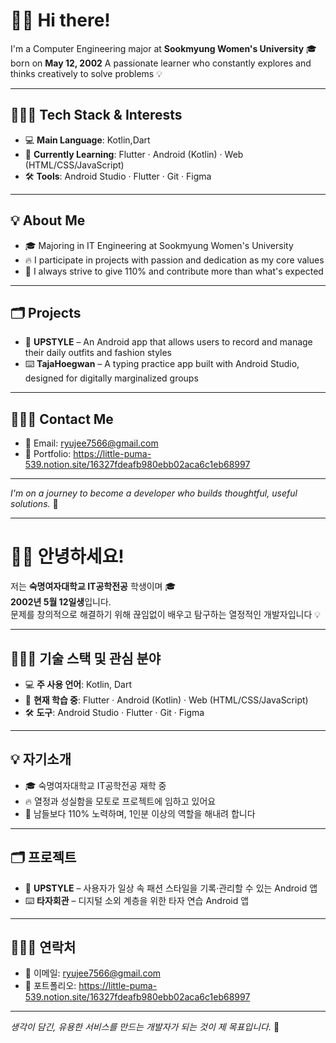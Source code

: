 # 👋🏻 Hi there!

I'm a Computer Engineering major at **Sookmyung Women's University** 🎓  
born on **May 12, 2002** 
A passionate learner who constantly explores and thinks creatively to solve problems 💡

---

## 👩🏻‍💻 Tech Stack & Interests

- 💻 **Main Language**: Kotlin,Dart 
- 📱 **Currently Learning**: Flutter · Android (Kotlin) · Web (HTML/CSS/JavaScript)  
- 🛠 **Tools**: Android Studio · Flutter · Git · Figma

---

## 💡 About Me

- 🎓 Majoring in IT Engineering at Sookmyung Women's University  
- 🔥 I participate in projects with passion and dedication as my core values  
- 💪 I always strive to give 110% and contribute more than what's expected  


---

## 🗂 Projects

- 👗 **UPSTYLE** – An Android app that allows users to record and manage their daily outfits and fashion styles  
- ⌨️ **TajaHoegwan** – A typing practice app built with Android Studio, designed for digitally marginalized groups  
---

## 🙋🏻‍♀️ Contact Me

- 📧 Email: ryujee7566@gmail.com
- 💼 Portfolio: https://little-puma-539.notion.site/16327fdeafb980ebb02aca6c1eb68997  

---

_I'm on a journey to become a developer who builds thoughtful, useful solutions._ 🌱


---

# 👋🏻 안녕하세요!

저는 **숙명여자대학교 IT공학전공** 학생이며 🎓  
**2002년 5월 12일생**입니다.  
문제를 창의적으로 해결하기 위해 끊임없이 배우고 탐구하는 열정적인 개발자입니다 💡

---

## 👩🏻‍💻 기술 스택 및 관심 분야

- 💻 **주 사용 언어**: Kotlin, Dart  
- 📱 **현재 학습 중**: Flutter · Android (Kotlin) · Web (HTML/CSS/JavaScript)  
- 🛠 **도구**: Android Studio · Flutter · Git · Figma  

---

## 💡 자기소개

- 🎓 숙명여자대학교 IT공학전공 재학 중  
- 🔥 열정과 성실함을 모토로 프로젝트에 임하고 있어요  
- 💪 남들보다 110% 노력하며, 1인분 이상의 역할을 해내려 합니다  

---

## 🗂 프로젝트

- 👗 **UPSTYLE** – 사용자가 일상 속 패션 스타일을 기록·관리할 수 있는 Android 앱  
- ⌨️ **타자회관** – 디지털 소외 계층을 위한 타자 연습 Android 앱  

---

## 🙋🏻‍♀️ 연락처

- 📧 이메일: ryujee7566@gmail.com  
- 💼 포트폴리오: https://little-puma-539.notion.site/16327fdeafb980ebb02aca6c1eb68997  

---

_생각이 담긴, 유용한 서비스를 만드는 개발자가 되는 것이 제 목표입니다._ 🌱

